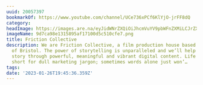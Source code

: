 ```yaml
---
uuid: 20057397
bookmarkOf: https://www.youtube.com/channel/UCe736xPCf6KlYjO-jrFF8dQ
category:
headImage: https://images.are.na/eyJidWNrZXQiOiJhcmVuYV9pbWFnZXMiLCJrZXkiOiIyMDA1NzM5Ny9vcmlnaW5hbF85ZDdjYTk4ZTEzMTU4OTVhZjE3MTAwZDVjNTEwY2ZlNy5wbmciLCJlZGl0cyI6eyJyZXNpemUiOnsid2lkdGgiOjEyMDAsImhlaWdodCI6MTIwMCwiZml0IjoiaW5zaWRlIiwid2l0aG91dEVubGFyZ2VtZW50Ijp0cnVlfSwid2VicCI6eyJxdWFsaXR5Ijo5MH0sImpwZWciOnsicXVhbGl0eSI6OTB9LCJyb3RhdGUiOm51bGx9fQ==?bc=0
imageName: 9d7ca98e1315895af17100d5c510cfe7.png
title: Friction Collective
description: We are Friction Collective, a film production house based in the heart
  of Bristol. The power of storytelling is unparalleled and we’ll help you tell your
  story through powerful, meaningful and vibrant digital content. Life is way too
  short for dull marketing jargon; sometimes words alone just won’…
tags:
date: '2023-01-26T19:45:36.359Z'
---
```

